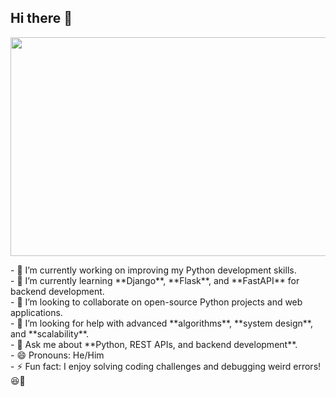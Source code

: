 ## Hi there 👋
<img src="https://static1.colliderimages.com/wordpress/wp-content/uploads/2022/11/Johnny-Depp-Jack-Sparrow-Pirates-of-the-Caribbean-Movies-Disney.jpg" width="1000" height="350">


<p>
- 🔭 I’m currently working on improving my Python development skills. <br>
- 🌱 I’m currently learning **Django**, **Flask**, and **FastAPI** for backend development.  <br>
- 👯 I’m looking to collaborate on open-source Python projects and web applications.  <br>
- 🤔 I’m looking for help with advanced **algorithms**, **system design**, and **scalability**.  <br>
- 💬 Ask me about **Python, REST APIs, and backend development**. <br>
- 😄 Pronouns: He/Him  <br>
- ⚡ Fun fact: I enjoy solving coding challenges and debugging weird errors! 😆🐍</p>
